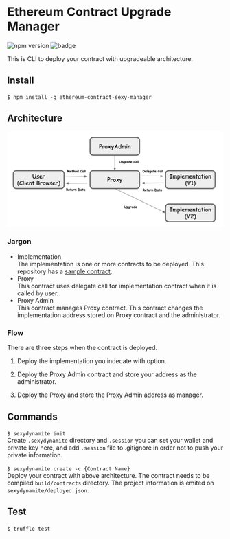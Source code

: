 # Ethereum Contract Upgrade Manager
![npm version](https://badge.fury.io/js/ethereum-contract-sexy-manager.svg)
![badge](https://action-badges.now.sh/NoCtrlZ/ethereum-contract-sexy-manager?action=test)  
  
This is CLI to deploy your contract with upgradeable architecture.  
  

## Install
```
$ npm install -g ethereum-contract-sexy-manager
```

## Architecture
![architecture diagram](./diagram/architecture.png)

### Jargon
- Implementation  
The implementation is one or more contracts to be deployed. This repository has a [sample contract](https://github.com/NoCtrlZ/ethereum-contract-sexy-manager/blob/master/contracts/Sample1.sol).  
- Proxy  
This contract uses delegate call for implementation contract when it is called by user.  
- Proxy Admin  
This contract manages Proxy contract. This contract changes the implementation address stored on Proxy contract and the administrator.

### Flow
There are three steps when the contract is deployed.  

1. Deploy the implementation you indecate with option.  

2. Deploy the Proxy Admin contract and store your address as the administrator.  

3. Deploy the Proxy and store the Proxy Admin address as manager.  

## Commands
```$ sexydynamite init```  
Create `.sexydynamite` directory and `.session` you can set your wallet and private key here, and add `.session` file to .gitignore in order not to push your private information.  

```$ sexydynamite create -c {Contract Name}```  
Deploy your contract with above architecture. The contract needs to be compiled `build/contracts` directory. The project information is emited on `sexydynamite/deployed.json`.

## Test
```$ truffle test```
